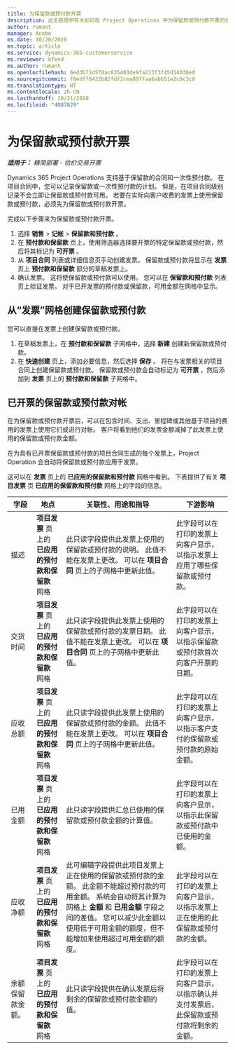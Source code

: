 ```yaml
---
title: 为保留款或预付款开票
description: 此主题提供有关如何在 Project Operations 中为保留款或预付款开票的信息。
author: rumant
manager: Annbe
ms.date: 10/20/2020
ms.topic: article
ms.service: dynamics-365-customerservice
ms.reviewer: kfend
ms.author: rumant
ms.openlocfilehash: 6ed3b71d5f0ac035403de9fa213f3f45d14038e0
ms.sourcegitcommit: f8edff6422b82fdf2cea897faa6abb51e2c0c3c8
ms.translationtype: HT
ms.contentlocale: zh-CN
ms.lasthandoff: 10/21/2020
ms.locfileid: "4087829"
---
```

# <a name="invoice-a-retainer-or-an-advance"></a>为保留款或预付款开票

_**适用于：** 精简部署 - 估价交易开票_

Dynamics 365 Project Operations 支持基于保留款的合同和一次性预付款。 在项目合同中，您可以记录保留款或一次性预付款的计划。 但是，在项目合同级别记录不会立即让保留款或预付款可用。 若要在实际向客户收费的发票上使用保留款或预付款，必须先为保留款或预付款开票。

完成以下步骤来为保留款或预付款开票。

1. 选择 **销售** > **记帐** > **保留款和预付款** 。 
2. 在 **预付款和保留款** 页上，使用筛选器选择要开票的特定保留款或预付款，然后将其标记为 **可开票** 。
3. 从 **项目合同** 列表或详细信息页手动创建发票。 保留款或预付款将显示在 **发票** 页上 **预付款和保留款** 部分的草稿发票上。
4. 确认发票。 这将使保留款或预付款可以使用。 您可以在 **保留款和预付款** 列表页上验证发票。 对于已开发票的预付款或保留款，可用金额在网格中显示。

## <a name="create-a-retainer-or-advance-from-the-invoice-grid"></a>从“发票”网格创建保留款或预付款

您可以直接在发票上创建保留款或预付款。

1. 在草稿发票上，在 **预付款和保留款** 子网格中，选择 **新建** 创建新保留款或预付款。 
2. 在 **快速创建** 页上，添加必要信息，然后选择 **保存** 。 将在与发票相关的项目合同上创建保留款或预付款。 保留款或预付款会自动标记为 **可开票** ，然后添加到 **发票** 页上的 **预付款和保留款** 子网格中。

## <a name="reconcile-an-invoiced-retainer-or-advance"></a>已开票的保留款或预付款对帐

在为保留款或预付款开票后，可以在包含时间、支出、里程碑或其他基于项目的费用的发票上使用它们或进行对帐。 客户将看到他们的发票金额减掉了此发票上使用的保留款或预付款金额。

在为具有已开票保留款或预付款的项目合同生成的每个发票上，Project Operation 会自动将保留款或预付款应用于发票。

这可以在 **发票** 页上的 **已应用的保留款和预付款** 网格中看到。 下表提供了有关 **项目发票** 页 **已应用的保留款和预付款** 网格上的字段的信息。

| 字段 | 地点 | 关联性、用途和指导 | 下游影响 |
| --- | --- | --- | --- |
| 描述 | **项目发票** 页上的 **已应用的预付款和保留款** 网格 |此只读字段提供此发票上使用的保留款或预付款的说明。 此值不能在发票上更改。 可以在 **项目合同** 页上的子网格中更新此值。 | 此字段可以在打印的发票上向客户显示，以指示发票上应用了哪些保留款或预付款。 |
| 交货时间 | **项目发票** 页上的 **已应用的预付款和保留款** 网格  | 此只读字段提供此发票上使用的保留款或预付款的发票日期。 此值不能在发票上更改。 可以在 **项目合同** 页上的子网格中更新此值。 | 此字段可以在打印的发票上向客户显示，以指示保留款或预付款首次向客户开票的日期。 |
| 应收总额 | **项目发票** 页上的 **已应用的预付款和保留款** 网格  | 此只读字段提供此发票上使用的保留款或预付款的金额。 此值不能在发票上更改。 可以在 **项目合同** 页上的子网格中更新此值。 | 此字段可以在打印的发票上向客户显示，以指示客户支付的保留款或预付款的原始金额。 |
| 已用金额 | **项目发票** 页上的 **已应用的预付款和保留款** 网格  | 此只读字段提供汇总已使用的保留款或预付款金额的计算值。 | 此字段可以在打印的发票上向客户显示，以指示此保留款或预付款中已使用的金额。 |
| 应收净额 | **项目发票** 页上的 **已应用的预付款和保留款** 网格  | 此可编辑字段提供此项目发票上正在使用的保留款或预付款的金额。 此金额不能超过预付款的可用金额。 系统会自动将其计算为网格上 **金额** 和 **已用金额** 字段之间的差值。 您可以减少此金额以使用低于可用金额的额度，但不能增加来使用超过可用金额的额度。 | 此字段可以在打印的发票上向客户显示，以指示发票上正在使用的此保留款或预付款的金额。 |
| 余额保留款金额。 | **项目发票** 页上的 **已应用的预付款和保留款** 网格  | 此只读字段提供在确认发票后将剩余的保留款或预付款金额的值。 | 此字段可以在打印的发票上向客户显示，以指示确认并支付发票后，此保留款或预付款将剩余的金额。 |
